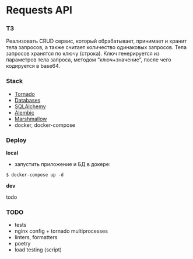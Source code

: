 # Requests API

### ТЗ
Реализовать CRUD сервис, который обрабатывает, принимает и
хранит тела запросов, а также считает количество одинаковых запросов. Тела
запросов хранятся по ключу (строка).
Ключ генерируется из параметров тела запроса, методом “ключ+значение”, после
чего кодируется в base64.

### Stack

- [Tornado]
- [Databases]
- [SQLAlchemy]
- [Alembic]
- [Marshmallow]
- docker, docker-compose

### Deploy
**local**
- запустить приложение и БД в докере:
```shell
$ docker-compose up -d
```

**dev**

todo

### TODO
 - tests
 - nginx config + tornado multiprocesses
 - linters, formatters
 - poetry
 - load testing (script)

[Alembic]: https://alembic.sqlalchemy.org/en/latest/
[psycopg2]: https://www.psycopg.org/
[Databases]: https://github.com/encode/databases
[asyncpg]: https://github.com/MagicStack/asyncpg
[aiopg]: https://github.com/aio-libs/aiopg
[aiosqlite]: https://github.com/omnilib/aiosqlite
[Tornado]: https://github.com/tornadoweb/tornado
[SQLAlchemy]: https://docs.sqlalchemy.org/en/latest/core/
[Marshmallow]: https://github.com/marshmallow-code/marshmallow
